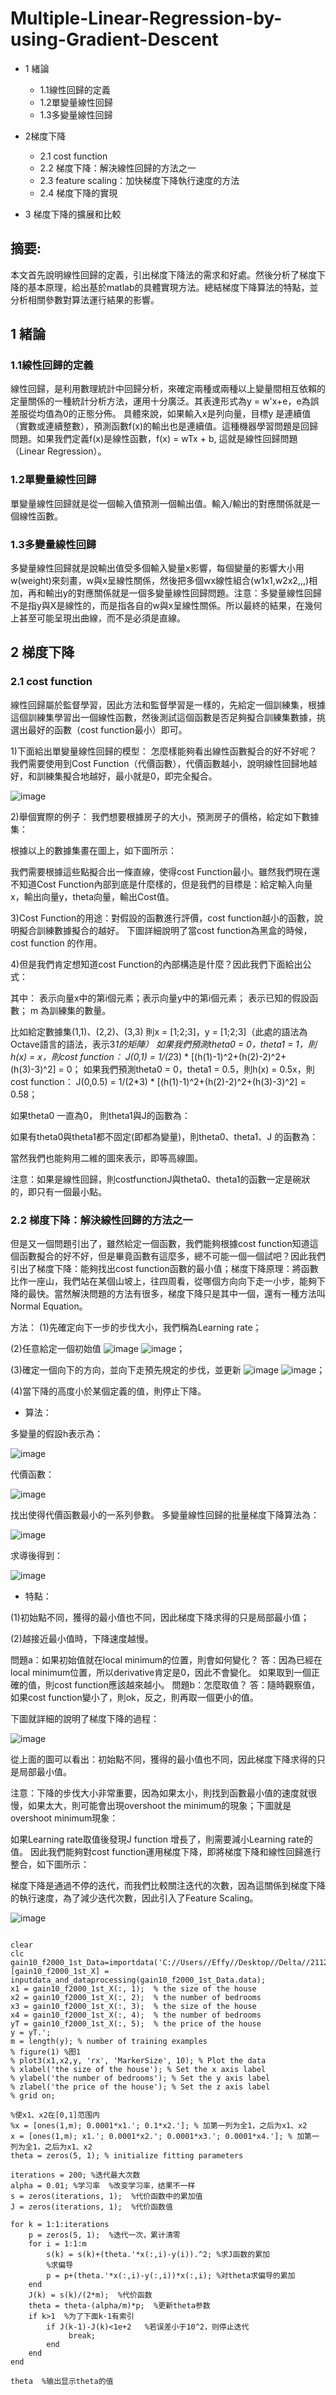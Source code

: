 # Multiple-Linear-Regression-by-using-Gradient-Descent
- 1 緒論

  - 1.1線性回歸的定義
  - 1.2單變量線性回歸
  - 1.3多變量線性回歸

- 2梯度下降
  - 2.1 cost function
  - 2.2 梯度下降：解決線性回歸的方法之一
  - 2.3 feature scaling：加快梯度下降執行速度的方法
  - 2.4 梯度下降的實現

- 3 梯度下降的擴展和比較

## 摘要:
本文首先說明線性回歸的定義，引出梯度下降法的需求和好處。然後分析了梯度下降的基本原理，給出基於matlab的具體實現方法。總結梯度下降算法的特點，並分析相關參數對算法運行結果的影響。



## 1 緒論
### 1.1線性回歸的定義
線性回歸，是利用數理統計中回歸分析，來確定兩種或兩種以上變量間相互依賴的定量關係的一種統計分析方法，運用十分廣泛。其表達形式為y = w'x+e，e為誤差服從均值為0的正態分佈。
具體來說，如果輸入x是列向量，目標y 是連續值（實數或連續整數），預測函數f(x)的輸出也是連續值。這種機器學習問題是回歸問題。如果我們定義f(x)是線性函數，f(x) = wTx + b, 這就是線性回歸問題（Linear Regression）。

### 1.2單變量線性回歸
單變量線性回歸就是從一個輸入值預測一個輸出值。輸入/輸出的對應關係就是一個線性函數。

### 1.3多變量線性回歸
多變量線性回歸就是說輸出值受多個輸入變量x影響，每個變量的影響大小用w(weight)來刻畫，w與x呈線性關係，然後把多個wx線性組合(w1x1,w2x2,,,)相加，再和輸出y的對應關係就是一個多變量線性回歸問題。注意：多變量線性回歸不是指y與X是線性的，而是指各自的w與x呈線性關係。所以最終的結果，在幾何上甚至可能呈現出曲線，而不是必須是直線。

## 2 梯度下降
### 2.1 cost function
線性回歸屬於監督學習，因此方法和監督學習是一樣的，先給定一個訓練集，根據這個訓練集學習出一個線性函數，然後測試這個函數是否足夠擬合訓練集數據，挑選出最好的函數（cost function最小）即可。

1)下面給出單變量線性回歸的模型：
怎麼樣能夠看出線性函數擬合的好不好呢？
我們需要使用到Cost Function（代價函數），代價函數越小，說明線性回歸地越好，和訓練集擬合地越好，最小就是0，即完全擬合。

![image](https://user-images.githubusercontent.com/97221948/149253700-3a19abdb-c972-4ba7-8679-fb1c55790ae0.png)




2)舉個實際的例子：
我們想要根據房子的大小，預測房子的價格，給定如下數據集：

根據以上的數據集畫在圖上，如下圖所示：

我們需要根據這些點擬合出一條直線，使得cost Function最小。雖然我們現在還不知道Cost Function內部到底是什麼樣的，但是我們的目標是：給定輸入向量x，輸出向量y，theta向量，輸出Cost值。

3)Cost Function的用途：對假設的函數進行評價，cost function越小的函數，說明擬合訓練數據擬合的越好。
下圖詳細說明了當cost function為黑盒的時候，cost function 的作用。


4)但是我們肯定想知道cost Function的內部構造是什麼？因此我們下面給出公式：


其中：
表示向量x中的第i個元素；表示向量y中的第i個元素；
表示已知的假設函數； m 為訓練集的數量。

比如給定數據集(1,1)、(2,2)、(3,3)
則x = [1;2;3]，y = [1;2;3]（此處的語法為Octave語言的語法，表示3*1的矩陣）
如果我們預測theta0 = 0，theta1 = 1，則h(x) = x，則cost function：
J(0,1) = 1/(2*3) * [(h(1)-1)^2+(h(2)-2)^2+(h(3)-3)^2] = 0；
如果我們預測theta0 = 0，theta1 = 0.5，則h(x) = 0.5x，則cost function：
J(0,0.5) = 1/(2*3) * [(h(1)-1)^2+(h(2)-2)^2+(h(3)-3)^2] = 0.58；

如果theta0 一直為0， 則theta1與J的函數為：


如果有theta0與theta1都不固定(即都為變量)，則theta0、theta1、J 的函數為：

當然我們也能夠用二維的圖來表示，即等高線圖。


注意：如果是線性回歸，則costfunctionJ與theta0、theta1的函數一定是碗狀的，即只有一個最小點。

### 2.2 梯度下降：解決線性回歸的方法之一
但是又一個問題引出了，雖然給定一個函數，我們能夠根據cost function知道這個函數擬合的好不好，但是畢竟函數有這麼多，總不可能一個一個試吧？因此我們引出了梯度下降：能夠找出cost function函數的最小值；梯度下降原理：將函數比作一座山，我們站在某個山坡上，往四周看，從哪個方向向下走一小步，能夠下降的最快。當然解決問題的方法有很多，梯度下降只是其中一個，還有一種方法叫Normal Equation。

方法：
(1)先確定向下一步的步伐大小，我們稱為Learning rate；

(2)任意給定一個初始值 ![image](https://user-images.githubusercontent.com/97221948/149256849-7bfce4ae-2379-4282-8e1a-927c0976428e.png) ![image](https://user-images.githubusercontent.com/97221948/149256907-37fdb9a3-8d61-4c3f-b56a-78edef3accfd.png)；

(3)確定一個向下的方向，並向下走預先規定的步伐，並更新 ![image](https://user-images.githubusercontent.com/97221948/149256849-7bfce4ae-2379-4282-8e1a-927c0976428e.png) ![image](https://user-images.githubusercontent.com/97221948/149256907-37fdb9a3-8d61-4c3f-b56a-78edef3accfd.png)；

(4)當下降的高度小於某個定義的值，則停止下降。

- 算法：

多變量的假設h表示為：

![image](https://user-images.githubusercontent.com/97221948/149254579-8e3515fc-52ff-4127-b91a-73870b4fc6eb.png)

代價函數：

![image](https://user-images.githubusercontent.com/97221948/149254602-7a98e36c-e702-40ff-860a-46ae4eb42371.png)

找出使得代價函數最小的一系列參數。
多變量線性回歸的批量梯度下降算法為：

![image](https://user-images.githubusercontent.com/97221948/149254754-a5084d02-2375-40e4-a108-0a44ca581a17.png)

求導後得到：

![image](https://user-images.githubusercontent.com/97221948/149254782-d208a356-e2c9-4b1c-a031-694a2c4e2a04.png)

- 特點：

(1)初始點不同，獲得的最小值也不同，因此梯度下降求得的只是局部最小值；

(2)越接近最小值時，下降速度越慢。

問題a：如果初始值就在local minimum的位置，則會如何變化？
答：因為已經在local minimum位置，所以derivative肯定是0，因此不會變化。
如果取到一個正確的值，則cost function應該越來越小。
問題b：怎麼取值？
答：隨時觀察值，如果cost function變小了，則ok，反之，則再取一個更小的值。

下圖就詳細的說明了梯度下降的過程：

![image](https://user-images.githubusercontent.com/97221948/149253895-c0ca2940-cb5b-442e-9779-869e272602fa.png)

從上面的圖可以看出：初始點不同，獲得的最小值也不同，因此梯度下降求得的只是局部最小值。

注意：下降的步伐大小非常重要，因為如果太小，則找到函數最小值的速度就很慢，如果太大，則可能會出現overshoot the minimum的現象；下圖就是overshoot minimum現象：

如果Learning rate取值後發現J function 增長了，則需要減小Learning rate的值。
因此我們能夠對cost function運用梯度下降，即將梯度下降和線性回歸進行整合，如下圖所示：

梯度下降是通過不停的迭代，而我們比較關注迭代的次數，因為這關係到梯度下降的執行速度，為了減少迭代次數，因此引入了Feature Scaling。

![image](https://user-images.githubusercontent.com/97221948/149253828-32a1449b-4c62-436c-bbbe-01c6c3b0b743.png)


```

clear
clc
gain10_f2000_1st_Data=importdata('C://Users//Effy//Desktop//Delta//211207_vibration//txt//gain10_f2000_1st.txt');
[gain10_f2000_1st_X] = inputdata_and_dataprocessing(gain10_f2000_1st_Data.data);
x1 = gain10_f2000_1st_X(:, 1);  % the size of the house
x2 = gain10_f2000_1st_X(:, 2);  % the number of bedrooms
x3 = gain10_f2000_1st_X(:, 3);  % the size of the house
x4 = gain10_f2000_1st_X(:, 4);  % the number of bedrooms
yT = gain10_f2000_1st_X(:, 5);  % the price of the house
y = yT.';
m = length(y); % number of training examples
% figure(1) %图1
% plot3(x1,x2,y, 'rx', 'MarkerSize', 10); % Plot the data
% xlabel('the size of the house'); % Set the x axis label
% ylabel('the number of bedrooms'); % Set the y axis label
% zlabel('the price of the house'); % Set the z axis label
% grid on;

%使x1、x2在[0,1]范围内
%x = [ones(1,m); 0.0001*x1.'; 0.1*x2.']; % 加第一列为全1，之后为x1、x2
x = [ones(1,m); x1.'; 0.0001*x2.'; 0.0001*x3.'; 0.0001*x4.']; % 加第一列为全1，之后为x1、x2
theta = zeros(5, 1); % initialize fitting parameters

iterations = 200; %迭代最大次数
alpha = 0.01; %学习率  %改变学习率，结果不一样
s = zeros(iterations, 1);  %代价函数中的累加值
J = zeros(iterations, 1);  %代价函数值

for k = 1:1:iterations 
    p = zeros(5, 1);  %迭代一次，累计清零
    for i = 1:1:m
        s(k) = s(k)+(theta.'*x(:,i)-y(i)).^2; %求J函数的累加
        %求偏导
        p = p+(theta.'*x(:,i)-y(:,i))*x(:,i); %对theta求偏导的累加   
    end         
    J(k) = s(k)/(2*m);  %代价函数
    theta = theta-(alpha/m)*p;  %更新theta参数
    if k>1  %为了下面k-1有索引
        if J(k-1)-J(k)<1e+2   %若误差小于10^2，则停止迭代         
             break;
        end
    end
end

theta  %输出显示theta的值

```


